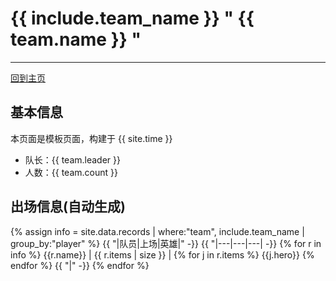 
# {{ include.team_name }} " {{ team.name }} "
---
[回到主页](README.md)

## 基本信息
本页面是模板页面，构建于 {{ site.time }}

- 队长：{{ team.leader }}
- 人数：{{ team.count }}

## 出场信息(自动生成)

{% assign info = site.data.records | where:"team", include.team_name | group_by:"player" %}
{{ "|队员|上场|英雄|" -}}
{{ "|---|---|---| -}}
{% for r in info %}
  {{r.name}}  |  {{ r.items | size }} |  {% for j in r.items %}  {{j.hero}}  {% endfor %}  {{ "|" -}}
{% endfor %}
